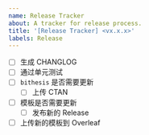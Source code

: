 ```yaml
---
name: Release Tracker
about: A tracker for release process. 
title: '[Release Tracker] <vx.x.x>'
labels: Release
---
```


- [ ] 生成 CHANGLOG
- [ ] 通过单元测试
- [ ] `bithesis` 是否需要更新
  - [ ] 上传 CTAN
- [ ] 模板是否需要更新
  - [ ] 发布新的 Release
- [ ] 上传新的模板到 Overleaf
